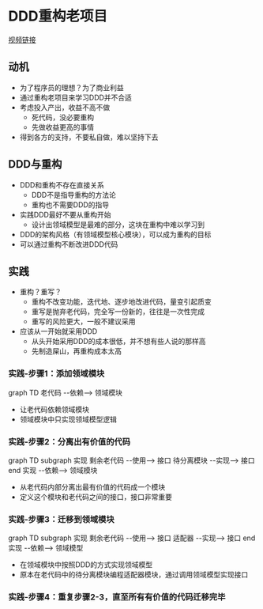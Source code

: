 # DDD重构老项目

[视频链接](https://www.bilibili.com/video/BV15G411X79E)

## 动机

- 为了程序员的理想？为了商业利益
- 通过重构老项目来学习DDD并不合适
- 考虑投入产出，收益不高不做
  - 死代码，没必要重构
  - 先做收益更高的事情
- 得到各方的支持，不要私自做，难以坚持下去

## DDD与重构

- DDD和重构不存在直接关系
  - DDD不是指导重构的方法论
  - 重构也不需要DDD的指导
- 实践DDD最好不要从重构开始
  - 设计出领域模型是最难的部分，这块在重构中难以学习到
- DDD的架构风格（有领域模型核心模块），可以成为重构的目标
- 可以通过重构不断改进DDD代码

## 实践

- 重构？重写？
  - 重构不改变功能，迭代地、逐步地改进代码，量变引起质变
  - 重写是抛弃老代码，完全写一份新的，往往是一次性完成
  - 重写的风险更大，一般不建议采用
- 应该从一开始就采用DDD
  - 从头开始采用DDD的成本很低，并不想有些人说的那样高
  - 先制造屎山，再重构成本太高

### 实践-步骤1：添加领域模块

<mermaid>
graph TD
老代码 --依赖--> 领域模块
</mermaid>

- 让老代码依赖领域模块
- 领域模块中只实现领域模型逻辑

### 实践-步骤2：分离出有价值的代码

<mermaid>
graph TD
subgraph 实现
剩余老代码 --使用--> 接口
待分离模块 --实现--> 接口
end
实现 --依赖--> 领域模块
</mermaid>

- 从老代码内部分离出最有价值的代码成一个模块
- 定义这个模块和老代码之间的接口，接口非常重要

### 实践-步骤3：迁移到领域模块

<mermaid>
graph TD
subgraph 实现
剩余老代码 --使用--> 接口
适配器 --实现--> 接口
end
实现 --依赖--> 领域模型
</mermaid>

- 在领域模块中按照DDD的方式实现领域模型
- 原本在老代码中的待分离模块编程适配器模块，通过调用领域模型实现接口

### 实践-步骤4：重复步骤2-3，直至所有有价值的代码迁移完毕

